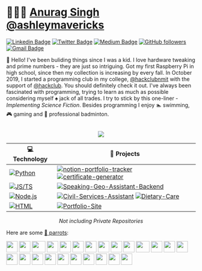 # 👨🏻‍💻 [Anurag Singh](https://anuragsingh.dev) [@ashleymavericks](https://anuragsingh.dev)

[![Linkedin Badge](https://img.shields.io/badge/-Anurag%20Singh-blue?style=social&logo=Linkedin&logoColor=blue&link=https://www.linkedin.com/in/ashlyemavericks/)](https://www.linkedin.com/in/ashlyemavericks/) [![Twitter Badge](http://img.shields.io/badge/-@ashleymavericks-1ca0f1?style=social&logo=twitter&logoColor=blue&link=https://twitter.com/ashlyemavericks)](https://twitter.com/ashlyemavericks) [![Medium Badge](http://img.shields.io/badge/-@ashleymavericks-1ca0f1?style=social&logo=Medium&logoColor=black&link=https://medium.com/@ashleymavericks)](https://medium.com/@ashleymavericks) [![GitHub followers](https://img.shields.io/github/followers/ashleymavericks?label=Follow&style=social)](https://github.com/ashleymavericks/?tab=follow) [![Gmail Badge](https://img.shields.io/badge/-hello@anuragsingh.dev-c14438?style=social&logo=Gmail&logoColor=red&link=mailto:hello@anuragsingh.dev)](mailto:hello@anuragsingh.dev)

:wave: Hello! I've been buliding things since I was a kid. I love hardware tweaking and prime numbers - they are just so intriguing. Got my first Raspberry Pi in high school, since then my collection is increasing by every fall. In October 2019, I started a programming club in my college, [@hackclubnmit](https://github.com/hackclubnmit) with the support of [@hackclub](https://hackclub.com/). You should definitely check it out. I've always been fascinated with programming, trying to learn as much as possible considering myself :spades: jack of all trades. I try to stick by this one-liner - *Implementing Science Fiction*. Besides programming I enjoy :swimmer: swimming, :video_game: gaming and :badminton: professional badminton.

<div align="center">
    <br>
    <img src="https://metrics.lecoq.io/ashleymavericks?template=classic&isocalendar=1&followup=1&tweets=1&achievements=1&isocalendar.duration=half-year&followup.sections=repositories&followup.indepth=false&achievements.threshold=C&achievements.secrets=true&achievements.display=detailed&achievements.limit=0&achievements.ignored=follower%2C%20gister%2C%20member%2C%20forker%2C%20inspirer%2C%20influencer%2C%20worker&tweets.attachments=false&tweets.limit=2&tweets.user=ashleymavericks&config.timezone=Asia%2FKolkata">
</div>

<!-- START OF PROFILE STACK, DO NOT REMOVE -->
| 💻 **Technology** | 🚀 **Projects** |
| - | - |
| [![Python](https://img.shields.io/static/v1?label=&message=Python&color=3C78A9&logo=python&logoColor=FFFFFF)](https://www.python.org/) | [![notion-portfolio-tracker](https://img.shields.io/static/v1?label=&message=notion-portfolio-tracker&color=000605&logo=github&logoColor=FFFFFF&labelColor=000605)](https://github.com/ashleymavericks/notion-portfolio-tracker) [![certificate-generator](https://img.shields.io/static/v1?label=&message=certificate-generator&color=000605&logo=github&logoColor=FFFFFF&labelColor=000605)](https://github.com/hackclubnmit/certificate-generator) |
| [![JS/TS](https://img.shields.io/static/v1?label=&message=JS/TS&color=3878C6&logo=javascript&logoColor=FFFFFF)](https://www.typescriptlang.org/) | [![Speaking-Geo-Assistant-Backend](https://img.shields.io/static/v1?label=&message=Speaking-Geo-Assistant-Backend&color=000605&logo=github&logoColor=FFFFFF&labelColor=000605)](hhttps://github.com/ashleymavericks/Speaking-Geo-Assistant-Backend) |
| [![Node.js](https://img.shields.io/static/v1?label=&message=Node.js&color=47d147&logo=node.js&logoColor=FFFFFF)](https://nodejs.org/en/) | [![Civil-Services-Assistant](https://img.shields.io/static/v1?label=&message=Civil-Services-Assistant&color=000605&logo=github&logoColor=FFFFFF&labelColor=000605)](https://github.com/ashleymavericks/Civil-Services-Assistant) [![Dietary-Care](https://img.shields.io/static/v1?label=&message=Dietary-Care&color=000605&logo=github&logoColor=FFFFFF&labelColor=000605)](https://github.com/ashleymavericks/Dietary-Care) |
| [![HTML](https://img.shields.io/static/v1?label=&message=HTML&color=ff751a&logo=HTML5&logoColor=FFFFFF)](https://developer.mozilla.org/en-US/docs/Web/Guide/HTML/HTML5) | [![Portfolio-Site](https://img.shields.io/static/v1?label=&message=Portfolio-Site&color=000605&logo=github&logoColor=FFFFFF&labelColor=000605)](https://github.com/ashleymavericks/Portfolio-Site) |
<!-- END OF PROFILE STACK, DO NOT REMOVE -->

<div align="center">
    <i>Not including Private Repositories</i>
</div>

Here are some [🦜 parrots](https://cultofthepartyparrot.com):

<div>
    <img src="https://cultofthepartyparrot.com/parrots/hd/githubparrot.gif" width="30" height="30"/>
    <img src="https://cultofthepartyparrot.com/flags/hd/indiaparrot.gif" width="30" height="30"/>
    <img src="https://cultofthepartyparrot.com/parrots/asyncparrot.gif" width="36" height="30"/>
    <img src="https://cultofthepartyparrot.com/parrots/exceptionallyfastparrot.gif" width="30" height="30"/>
    <img src="https://cultofthepartyparrot.com/parrots/hd/60fpsparrot.gif" width="30" height="30"/>
    <img src="https://cultofthepartyparrot.com/parrots/hd/jumpingparrot.gif" width="30" height="30"/>
    <img src="https://cultofthepartyparrot.com/parrots/hd/opensourceparrot.gif" width="30" height="30"/>
    <img src="https://cultofthepartyparrot.com/parrots/hd/dealwithitnowparrot.gif" width="30" height="30"/>
    <img src="https://cultofthepartyparrot.com/parrots/hd/hypnoparrotlight.gif" width="30" height="30"/>
    <img src="https://cultofthepartyparrot.com/parrots/databaseparrot.gif" width="30" height="30"/>
    <img src="https://cultofthepartyparrot.com/parrots/fixparrot.gif" width="36" height="30"/>
    <img src="https://cultofthepartyparrot.com/parrots/hd/laptop_parrot.gif" width="30" height="30"/>
    <img src="https://cultofthepartyparrot.com/parrots/hd/spinningparrot.gif" width="30" height="30"/>
    <img src="https://cultofthepartyparrot.com/parrots/hd/levitationparrot.gif" width="30" height="30"/>
    <img src="https://cultofthepartyparrot.com/parrots/hd/meldparrot.gif" width="30" height="30"/>
    <img src="https://cultofthepartyparrot.com/parrots/slomoparrot.gif" width="30" height="30"/>
    <img src="https://cultofthepartyparrot.com/parrots/hd/moonwalkingparrot.gif" width="30" height="30"/>
    <img src="https://cultofthepartyparrot.com/parrots/hd/stableparrot.gif" width="30" height="30"/>
    <img src="https://cultofthepartyparrot.com/parrots/hd/scienceparrot.gif" width="30" height="30"/>
    <img src="https://cultofthepartyparrot.com/parrots/hd/pirateparrot.gif" width="30" height="30"/>
    <img src="https://cultofthepartyparrot.com/parrots/hd/footballparrot.gif" width="30" height="30"/>
    <img src="https://cultofthepartyparrot.com/parrots/hd/illuminatiparrot.gif" width="30" height="30"/>
    <img src="https://cultofthepartyparrot.com/parrots/hd/hypnoparrotdark.gif" width="30" height="30"/>
    <img src="https://cultofthepartyparrot.com/parrots/hd/mustacheparrot.gif" width="30" height="30"/>
</div>